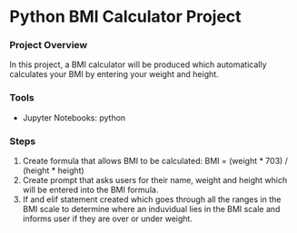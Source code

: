 # Python BMI Calculator Project

### Project Overview

In this project, a BMI calculator will be produced which automatically calculates your BMI by entering your weight and height. 

### Tools

- Jupyter Notebooks: python

### Steps 

1. Create formula that allows BMI to be calculated: BMI = (weight * 703) / (height * height)
2. Create prompt that asks users for their name, weight and height which will be entered into the BMI formula.
3. If and elif statement created which goes through all the ranges in the BMI scale to determine where an induvidual lies in the BMI scale and informs user if they are over or under weight.

